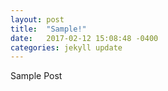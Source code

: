 ```yaml
---
layout: post
title:  "Sample!"
date:   2017-02-12 15:08:48 -0400
categories: jekyll update
---
```

Sample Post